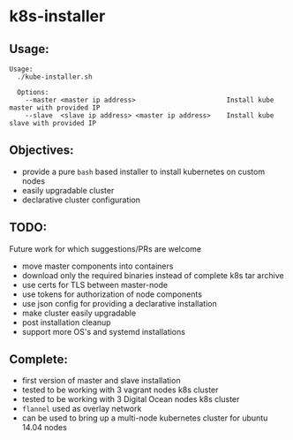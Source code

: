 # k8s-installer

Usage:
---

```
Usage:
  ./kube-installer.sh

  Options:
    --master <master ip address>                       Install kube master with provided IP
    --slave  <slave ip address> <master ip address>    Install kube slave with provided IP
```

Objectives:
---
- provide a pure `bash` based installer to install kubernetes on custom nodes
- easily upgradable cluster
- declarative cluster configuration

TODO:
---
Future work for which suggestions/PRs are welcome
- move master components into containers
- download only the required binaries instead of complete k8s tar archive
- use certs for TLS between master-node
- use tokens for authorization of node components
- use json config for providing a declarative installation
- make cluster easily upgradable
- post installation cleanup
- support more OS's and systemd installations

Complete:
---
- first version of master and slave installation
- tested to be working with 3 vagrant nodes k8s cluster
- tested to be working with 3 Digital Ocean nodes k8s cluster
- `flannel` used as overlay network
- can be used to bring up a multi-node kubernetes cluster for ubuntu 14.04 nodes
